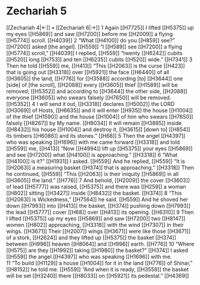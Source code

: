 # Zechariah 5
[[Zechariah 4|←]] • [[Zechariah 6|→]]
1 Again [[H7725]] I lifted [[H5375]] up my eyes [[H5869]] and saw [[H7200]] before me [[H2009]] a flying [[H5774]] scroll. [[H4039]] 
2 “What [[H4100]] do you [[H859]] see?” [[H7200]] asked [the angel]. [[H559]] “I [[H589]] see [[H7200]] a flying [[H5774]] scroll,” [[H4039]] I replied, [[H559]] “twenty [[H6242]] cubits [[H520]] long [[H753]] and ten [[H6235]] cubits [[H520]] wide.” [[H7341]] 
3 Then he told [[H559]] me, [[H413]] “This [[H2063]] is the curse [[H423]] that is going out [[H3318]] over [[H5921]] the face [[H6440]] of all [[H3605]] the land, [[H776]] for [[H3588]] according [to] [[H3644]] one [side] of [the scroll], [[H2088]] every [[H3605]] thief [[H1589]] will be removed; [[H5352]] and according to [[H3644]] the other side, [[H2088]] everyone [[H3605]] who swears falsely [[H7650]] will be removed. [[H5352]] 
4 I will send it out, [[H3318]] declares [[H5002]] the LORD [[H3069]] of Hosts, [[H6635]] and it will enter [[H935]] the house [[H1004]] of the thief [[H1590]] and the house [[H1004]] of him who swears [[H7650]] falsely [[H8267]] by My name. [[H8034]] It will remain [[H3885]] inside [[H8432]] his house [[H1004]] and destroy it, [[H3615]] [down to] [[H854]] its timbers [[H6086]] and its stones.” [[H68]] 
5 Then the angel [[H4397]] who was speaking [[H1696]] with me came forward [[H3318]] and told [[H559]] me, [[H413]] “Now [[H4994]] lift up [[H5375]] your eyes [[H5869]] and see [[H7200]] what [[H4100]] is approaching.” [[H3318]] 
6 “What [[H4100]] is it?” [[H1931]] I asked. [[H559]] And he replied, [[H559]] “It is [[H2063]] a measuring basket [[H374]] that is approaching.” [[H3318]] Then he continued, [[H559]] “This [[H2063]] is their iniquity [[H5869]] in all [[H3605]] the land.” [[H776]] 
7 And behold, [[H2009]] the cover [[H3603]] of lead [[H5777]] was raised, [[H5375]] and there was [[H259]] a woman [[H802]] sitting [[H3427]] inside [[H8432]] the basket. [[H374]] 
8 “This [[H2063]] is Wickedness,” [[H7564]] he said. [[H559]] And he shoved her down [[H7993]] into [[H413]] the basket, [[H374]] pushing down [[H7993]] the lead [[H5777]] cover [[H68]] over [[H413]] its opening. [[H6310]] 
9 Then I lifted [[H5375]] up my eyes [[H5869]] and saw [[H7200]] two [[H8147]] women [[H802]] approaching, [[H3318]] with the wind [[H7307]] in their wings. [[H3671]] Their [[H2007]] wings [[H3671]] were like those [[H3671]] of a stork, [[H2624]] and they lifted up [[H5375]] the basket [[H374]] between [[H996]] heaven [[H8064]] and [[H996]] earth. [[H776]] 
10 “Where [[H575]] are they [[H1992]] taking [[H1980]] the basket?” [[H374]] I asked [[H559]] the angel [[H4397]] who was speaking [[H1696]] with me.  
11 “To build [[H1129]] a house [[H1004]] for it  in the land [[H776]] of Shinar,” [[H8152]] he told me. [[H559]] “And when it is ready, [[H3559]] the basket will be set [[H3240]] there [[H8033]] on [[H5921]] its pedestal.” [[H4369]] 
